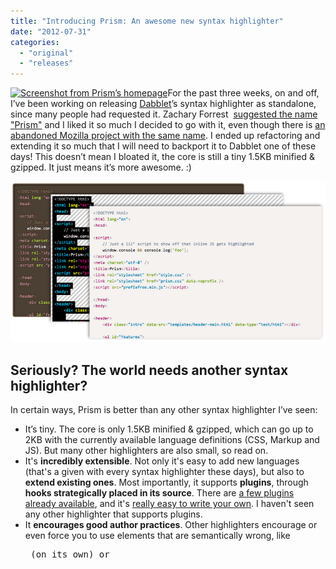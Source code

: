 ```yaml
---
title: "Introducing Prism: An awesome new syntax highlighter"
date: "2012-07-31"
categories:
  - "original"
  - "releases"
---
```


[![](images/Screen-Shot-2012-07-31-at-18.33.58--300x158.png "Screenshot from Prism’s homepage")](http://prismjs.com)For the past three weeks, on and off, I’ve been working on releasing [Dabblet](http://dabblet.com)’s syntax highlighter as standalone, since many people had requested it. Zachary Forrest  [suggested the name "Prism"](https://twitter.com/zdfs/statuses/217834980871639041) and I liked it so much I decided to go with it, even though there is [an abandoned Mozilla project with the same name](https://wiki.mozilla.org/Prism). I ended up refactoring and extending it so much that I will need to backport it to Dabblet one of these days! This doesn’t mean I bloated it, the core is still a tiny 1.5KB minified & gzipped. It just means it’s more awesome. :)

[![](images/Screen-Shot-2012-07-31-at-18.31.22-.png "Prism’s first themes")](http://prismjs.com)

## Seriously? The world needs another syntax highlighter?

In certain ways, Prism is better than any other syntax highlighter I’ve seen:

- It’s tiny. The core is only 1.5KB minified & gzipped, which can go up to 2KB with the currently available language definitions (CSS, Markup and JS). But many other highlighters are also small, so read on.
- It's **incredibly extensible**. Not only it's easy to add new languages (that's a given with every syntax highlighter these days), but also to **extend existing ones**. Most importantly, it supports **plugins**, through **hooks strategically placed in its source**. There are [a few plugins already available](http://prismjs.com/plugins/), and it's [really easy to write your own](http://prismjs.com/extending.html#writing-plugins). I haven't seen any other highlighter that supports plugins.
- It **encourages good author practices**. Other highlighters encourage or even force you to use elements that are semantically wrong, like <pre> (on its own) or <script>. Prism forces you to use the only semantically correct element for marking up code: <code>. On its own for inline code, or inside a <pre> for blocks of code. In addition, the code language is declared through [the way recommended in the HTML5 draft](http://www.w3.org/TR/html5/the-code-element.html#the-code-element): through a language-xxxx class.
- One of its best features: **The language definition is inherited**. This means that if multiple code snippets have the same language, you can just define it once, in one of their common ancestors. Obviously, if you define a language on the <body> element, you’ve essentially declared a default language for the entire document.
- **It looks good**. All three of its existing themes. Most people wanted me to release Dabblet's highlighter because they found other highlighters (including their themes) quite ugly.
- It supports **parallelism through Web Workers**, for better performance in certain cases.
- It **doesn’t force you to use any Prism-specific markup**, not even a Prism-specific class name, only standard markup you should be using anyway. So, you can just try it for a while, remove it if you don’t like it and leave no traces behind.

However, there are some limitations too:

- Pre-existing HTML in the code block will be stripped off. However, there are plugins for [links](http://prismjs.com/plugins/autolinker/) and [highlighting certain lines](http://prismjs.com/plugins/line-highlight).
- I decided not to support IE8. Prism won't break on IE8, it just won't work. I don’t think many people using IE8 and below are able to read code, so I don't see the point.

Enjoy: [prismjs.com](http://prismjs.com)

If you like this project, don’t forget to [follow @prismjs on Twitter](https://twitter.com/prismjs)!

I'll soon update this blog to use Prism in the code examples as well.
